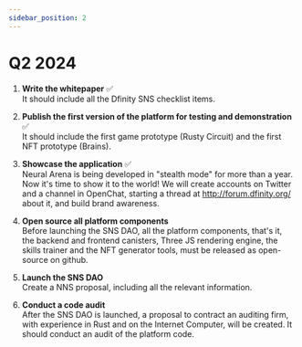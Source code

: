 ```yaml
---
sidebar_position: 2
---
```


# Q2 2024
1. **Write the whitepaper** ✅  
It should include all the Dfinity SNS checklist items.

2. **Publish the first version of the platform for testing and demonstration** ✅  
It should include the first game prototype (Rusty Circuit) and the first NFT prototype (Brains).

3. **Showcase the application** ✅  
Neural Arena is being developed in "stealth mode" for more than a year. Now it's time to show it to the world! We will create accounts on Twitter and a channel in OpenChat, starting a thread at http://forum.dfinity.org/ about it, and build brand awareness.

4. **Open source all platform components**  
Before launching the SNS DAO, all the platform components, that's it, the backend and frontend canisters, Three JS rendering engine, the skills trainer and the NFT generator tools, must be released as open-source on github.

5. **Launch the SNS DAO**  
Create a NNS proposal, including all the relevant information.

6. **Conduct a code audit**  
After the SNS DAO is launched, a proposal to contract an auditing firm, with experience in Rust and on the Internet Computer, will be created. It should conduct an audit of the platform code.